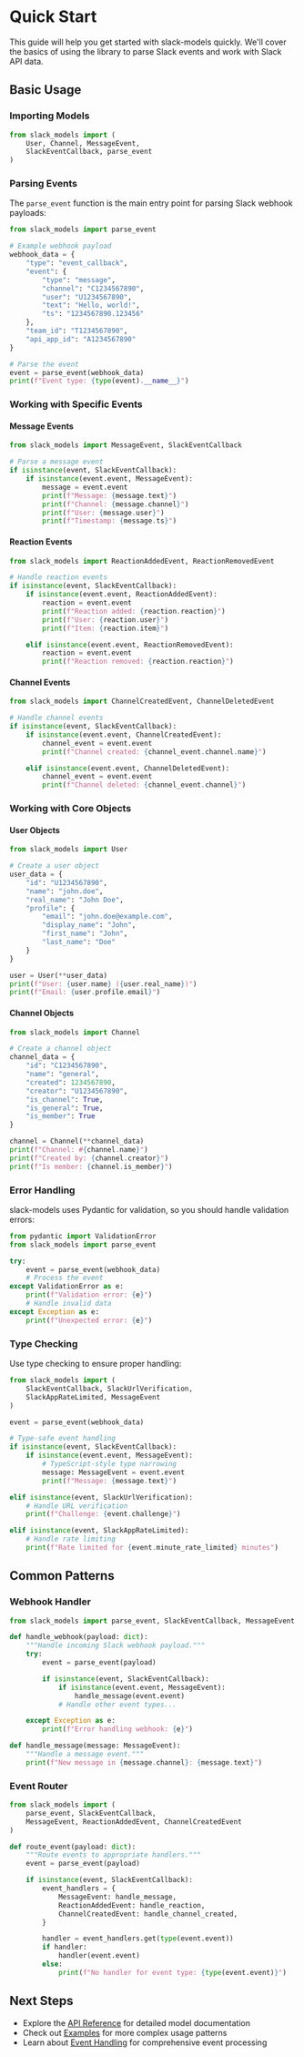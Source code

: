 # Quick Start

This guide will help you get started with slack-models quickly. We'll cover the basics of using the library to parse Slack events and work with Slack API data.

## Basic Usage

### Importing Models

```python
from slack_models import (
    User, Channel, MessageEvent,
    SlackEventCallback, parse_event
)
```

### Parsing Events

The `parse_event` function is the main entry point for parsing Slack webhook payloads:

```python
from slack_models import parse_event

# Example webhook payload
webhook_data = {
    "type": "event_callback",
    "event": {
        "type": "message",
        "channel": "C1234567890",
        "user": "U1234567890",
        "text": "Hello, world!",
        "ts": "1234567890.123456"
    },
    "team_id": "T1234567890",
    "api_app_id": "A1234567890"
}

# Parse the event
event = parse_event(webhook_data)
print(f"Event type: {type(event).__name__}")
```

### Working with Specific Events

#### Message Events

```python
from slack_models import MessageEvent, SlackEventCallback

# Parse a message event
if isinstance(event, SlackEventCallback):
    if isinstance(event.event, MessageEvent):
        message = event.event
        print(f"Message: {message.text}")
        print(f"Channel: {message.channel}")
        print(f"User: {message.user}")
        print(f"Timestamp: {message.ts}")
```

#### Reaction Events

```python
from slack_models import ReactionAddedEvent, ReactionRemovedEvent

# Handle reaction events
if isinstance(event, SlackEventCallback):
    if isinstance(event.event, ReactionAddedEvent):
        reaction = event.event
        print(f"Reaction added: {reaction.reaction}")
        print(f"User: {reaction.user}")
        print(f"Item: {reaction.item}")

    elif isinstance(event.event, ReactionRemovedEvent):
        reaction = event.event
        print(f"Reaction removed: {reaction.reaction}")
```

#### Channel Events

```python
from slack_models import ChannelCreatedEvent, ChannelDeletedEvent

# Handle channel events
if isinstance(event, SlackEventCallback):
    if isinstance(event.event, ChannelCreatedEvent):
        channel_event = event.event
        print(f"Channel created: {channel_event.channel.name}")

    elif isinstance(event.event, ChannelDeletedEvent):
        channel_event = event.event
        print(f"Channel deleted: {channel_event.channel}")
```

### Working with Core Objects

#### User Objects

```python
from slack_models import User

# Create a user object
user_data = {
    "id": "U1234567890",
    "name": "john.doe",
    "real_name": "John Doe",
    "profile": {
        "email": "john.doe@example.com",
        "display_name": "John",
        "first_name": "John",
        "last_name": "Doe"
    }
}

user = User(**user_data)
print(f"User: {user.name} ({user.real_name})")
print(f"Email: {user.profile.email}")
```

#### Channel Objects

```python
from slack_models import Channel

# Create a channel object
channel_data = {
    "id": "C1234567890",
    "name": "general",
    "created": 1234567890,
    "creator": "U1234567890",
    "is_channel": True,
    "is_general": True,
    "is_member": True
}

channel = Channel(**channel_data)
print(f"Channel: #{channel.name}")
print(f"Created by: {channel.creator}")
print(f"Is member: {channel.is_member}")
```

### Error Handling

slack-models uses Pydantic for validation, so you should handle validation errors:

```python
from pydantic import ValidationError
from slack_models import parse_event

try:
    event = parse_event(webhook_data)
    # Process the event
except ValidationError as e:
    print(f"Validation error: {e}")
    # Handle invalid data
except Exception as e:
    print(f"Unexpected error: {e}")
```

### Type Checking

Use type checking to ensure proper handling:

```python
from slack_models import (
    SlackEventCallback, SlackUrlVerification,
    SlackAppRateLimited, MessageEvent
)

event = parse_event(webhook_data)

# Type-safe event handling
if isinstance(event, SlackEventCallback):
    if isinstance(event.event, MessageEvent):
        # TypeScript-style type narrowing
        message: MessageEvent = event.event
        print(f"Message: {message.text}")

elif isinstance(event, SlackUrlVerification):
    # Handle URL verification
    print(f"Challenge: {event.challenge}")

elif isinstance(event, SlackAppRateLimited):
    # Handle rate limiting
    print(f"Rate limited for {event.minute_rate_limited} minutes")
```

## Common Patterns

### Webhook Handler

```python
from slack_models import parse_event, SlackEventCallback, MessageEvent

def handle_webhook(payload: dict):
    """Handle incoming Slack webhook payload."""
    try:
        event = parse_event(payload)

        if isinstance(event, SlackEventCallback):
            if isinstance(event.event, MessageEvent):
                handle_message(event.event)
            # Handle other event types...

    except Exception as e:
        print(f"Error handling webhook: {e}")

def handle_message(message: MessageEvent):
    """Handle a message event."""
    print(f"New message in {message.channel}: {message.text}")
```

### Event Router

```python
from slack_models import (
    parse_event, SlackEventCallback,
    MessageEvent, ReactionAddedEvent, ChannelCreatedEvent
)

def route_event(payload: dict):
    """Route events to appropriate handlers."""
    event = parse_event(payload)

    if isinstance(event, SlackEventCallback):
        event_handlers = {
            MessageEvent: handle_message,
            ReactionAddedEvent: handle_reaction,
            ChannelCreatedEvent: handle_channel_created,
        }

        handler = event_handlers.get(type(event.event))
        if handler:
            handler(event.event)
        else:
            print(f"No handler for event type: {type(event.event)}")
```

## Next Steps

- Explore the [API Reference](api/models.md) for detailed model documentation
- Check out [Examples](examples/basic.md) for more complex usage patterns
- Learn about [Event Handling](examples/events.md) for comprehensive event processing
